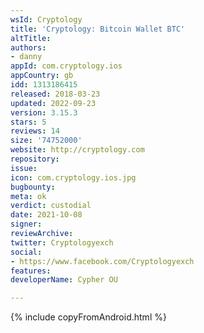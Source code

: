 ```yaml
---
wsId: Cryptology
title: 'Cryptology: Bitcoin Wallet BTC'
altTitle: 
authors:
- danny
appId: com.cryptology.ios
appCountry: gb
idd: 1313186415
released: 2018-03-23
updated: 2022-09-23
version: 3.15.3
stars: 5
reviews: 14
size: '74752000'
website: http://cryptology.com
repository: 
issue: 
icon: com.cryptology.ios.jpg
bugbounty: 
meta: ok
verdict: custodial
date: 2021-10-08
signer: 
reviewArchive: 
twitter: Cryptologyexch
social:
- https://www.facebook.com/Cryptologyexch
features: 
developerName: Cypher OU

---
```


{% include copyFromAndroid.html %}
